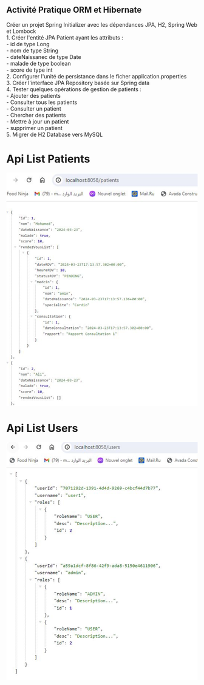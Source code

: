 <h2>Activité Pratique ORM et Hibernate</h2>

<p>
 Créer un projet Spring Initializer avec les dépendances JPA, H2, Spring Web et Lombock <br>
1. Créer l'entité JPA Patient ayant les attributs :<br>
       - id de type Long<br>
       - nom de type String<br>
       - dateNaissanec de type Date<br>
       - malade de type boolean<br>
       - score de type int<br>
2. Configurer l'unité de persistance dans le ficher application.properties <br>
3. Créer l'interface JPA Repository basée sur Spring data<br>
4. Tester quelques opérations de gestion de patients :<br>
    - Ajouter des patients<br>
    - Consulter tous les patients<br>
    - Consulter un patient<br>
    - Chercher des patients<br>
    - Mettre à jour un patient <br>
    - supprimer un patient<br>
5. Migrer de H2 Database vers MySQL<br>
</p>
<h1>Api List Patients</h1>
<img src="capture/API_PATIENTS.JPG">

<h1>Api List Users</h1>
<img src="capture/Api_User_Role.JPG">
